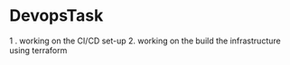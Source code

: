 # DevopsTask
1 . working on the CI/CD set-up
2. working on the build the infrastructure using terraform 
